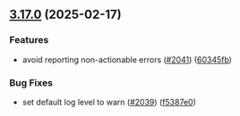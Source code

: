 ## [3.17.0](https://github.com/rudderlabs/rudder-sdk-js/compare/@rudderstack/analytics-js-common@3.16.0...@rudderstack/analytics-js-common@3.17.0) (2025-02-17)


### Features

* avoid reporting non-actionable errors ([#2041](https://github.com/rudderlabs/rudder-sdk-js/issues/2041)) ([60345fb](https://github.com/rudderlabs/rudder-sdk-js/commit/60345fb604109e509f9cd4eb45f76ebd3c756fc2))


### Bug Fixes

* set default log level to warn ([#2039](https://github.com/rudderlabs/rudder-sdk-js/issues/2039)) ([f5387e0](https://github.com/rudderlabs/rudder-sdk-js/commit/f5387e0a9aeb0940e07a6a60d25c8df146153bea))

